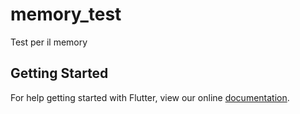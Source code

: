 # memory_test

Test per il memory

## Getting Started

For help getting started with Flutter, view our online
[documentation](https://flutter.io/).

